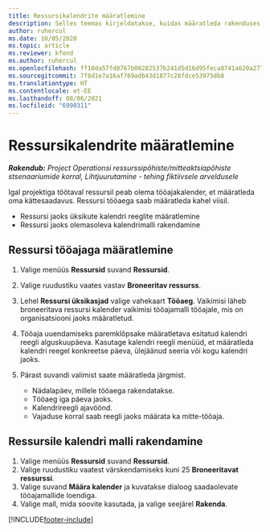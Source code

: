 ```yaml
---
title: Ressursikalendrite määratlemine
description: Selles teemas kirjeldatakse, kuidas määratleda rakenduses Project Operations ressusrsside tööajakalendrid.
author: ruhercul
ms.date: 10/05/2020
ms.topic: article
ms.reviewer: kfend
ms.author: ruhercul
ms.openlocfilehash: ff10da57fd0767b00282537b241d5d16d95feca8741a620a277306bd8aa53ce5
ms.sourcegitcommit: 7f8d1e7a16af769adb43d1877c28fdce53975db8
ms.translationtype: HT
ms.contentlocale: et-EE
ms.lasthandoff: 08/06/2021
ms.locfileid: "6990311"
---
```

# <a name="define-resource-calendars"></a>Ressursikalendrite määratlemine

_**Rakendub:** Project Operationsi ressurssipõhiste/mitteaktsiapõhiste stsenaariumide korral,  Lihtjuurutamine - tehing fiktiivsele arveldusele_

Igal projektiga töötaval ressursil peab olema tööajakalender, et määratleda oma kättesaadavus. Ressursi tööaega saab määratleda kahel viisil. 

   - Ressursi jaoks üksikute kalendri reeglite määratlemine
   - Ressursi jaoks olemasoleva kalendrimalli rakendamine

## <a name="define-a-resources-working-hours"></a>Ressursi tööajaga määratlemine

1. Valige menüüs **Ressursid** suvand **Ressursid**.
2. Valige ruudustiku vaates vastav **Broneeritav ressurss**.
3. Lehel **Ressursi üksikasjad** valige vahekaart **Tööaeg**. Vaikimisi läheb broneeritava ressursi kalender vaikimisi tööajamalli tööajale, mis on organisatsiooni jaoks määratletud.
4. Tööaja uuendamiseks paremklõpsake määratletava esitatud kalendri reegli alguskuupäeva. Kasutage kalendri reegli menüüd, et määratleda kalendri reegel konkreetse päeva, ülejäänud seeria või kogu kalendri jaoks.
5. Pärast suvandi valimist saate määratleda järgmist.

    - Nädalapäev, millele tööaega rakendatakse.
    - Tööaeg iga päeva jaoks.
    - Kalendrireegli ajavöönd.
    - Vajaduse korral saab reegli jaoks määrata ka mitte-tööaja.

## <a name="applying-a-calendar-template-to-a-resource"></a>Ressursile kalendri malli rakendamine

1. Valige menüüs **Ressursid** suvand **Ressursid**.
2. Valige ruudustiku vaatest värskendamiseks kuni 25 **Broneeritavat ressurssi**.
3. Valige suvand **Määra kalender** ja kuvatakse dialoog saadaolevate tööajamallide loendiga.
4. Valige mall, mida soovite kasutada, ja valige seejärel **Rakenda**.


[!INCLUDE[footer-include](../includes/footer-banner.md)]